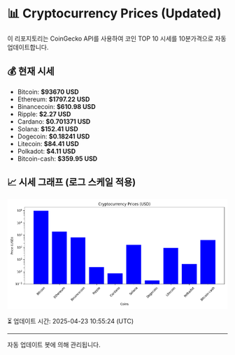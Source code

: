 
# 📊 Cryptocurrency Prices (Updated)

이 리포지토리는 CoinGecko API를 사용하여 코인 TOP 10 시세를 10분가격으로 자동 업데이트합니다.

## 💰 현재 시세
- Bitcoin: **$93670 USD**
- Ethereum: **$1797.22 USD**
- Binancecoin: **$610.98 USD**
- Ripple: **$2.27 USD**
- Cardano: **$0.701371 USD**
- Solana: **$152.41 USD**
- Dogecoin: **$0.18241 USD**
- Litecoin: **$84.41 USD**
- Polkadot: **$4.11 USD**
- Bitcoin-cash: **$359.95 USD**

## 📈 시세 그래프 (로그 스케일 적용)
![Crypto Prices](crypto_prices.png)

⏳ 업데이트 시간: 2025-04-23 10:55:24 (UTC)

---
자동 업데이트 봇에 의해 관리됩니다.
